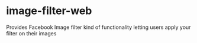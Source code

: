 # image-filter-web
Provides Facebook Image filter kind of functionality letting users apply your filter on their images
